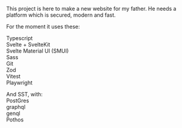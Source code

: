 This project is here to make a new website for my father. He needs a platform which is secured, modern and fast.

For the moment it uses these:  

Typescript  
Svelte + SvelteKit  
Svelte Material UI (SMUI)  
Sass  
Git  
Zod  
Vitest  
Playwright  

And SST, with:  
PostGres  
graphql  
genql  
Pothos  

